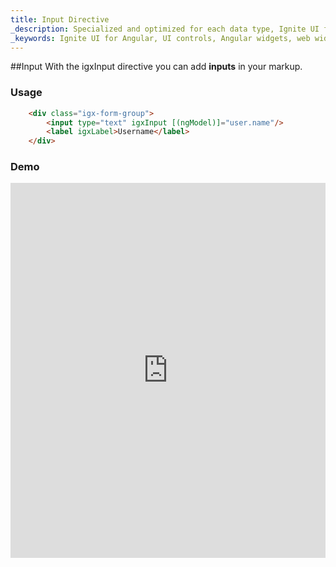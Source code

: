 ```yaml
---
title: Input Directive
_description: Specialized and optimized for each data type, Ignite UI for Angular provides a variety of input controls for every application need. 
_keywords: Ignite UI for Angular, UI controls, Angular widgets, web widgets, UI widgets, Angular, Native Angular Components Suite, Native Angular Controls, Native Angular Components Library, Angular Input components, Angular Input controls
---
```


##Input
With the igxInput directive you can add **inputs** in your markup.

### Usage
```html
    <div class="igx-form-group">
        <input type="text" igxInput [(ngModel)]="user.name"/>
        <label igxLabel>Username</label>
    </div>
```

### Demo
<div class="sample-container" style="height:600px">
<iframe src='https://embed.plnkr.co/Ow8X0PGgSuvYZ26HoI6u/?show=preview&sidebar=false' width="100%" height="100%" seamless frameBorder="0"></inframe>
</div>